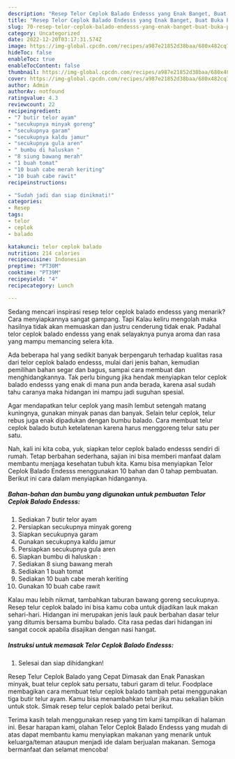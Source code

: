 ```yaml
---
description: "Resep Telor Ceplok Balado Endesss yang Enak Banget, Buat Buka Puasa Bikin Ngiler"
title: "Resep Telor Ceplok Balado Endesss yang Enak Banget, Buat Buka Puasa Bikin Ngiler"
slug: 70-resep-telor-ceplok-balado-endesss-yang-enak-banget-buat-buka-puasa-bikin-ngiler
category: Uncategorized
date: 2022-12-20T03:17:31.574Z
image: https://img-global.cpcdn.com/recipes/a987e21852d38baa/680x482cq70/telor-ceplok-balado-endesss-foto-resep-utama.jpg
hideToc: false
enableToc: true
enableTocContent: false
thumbnail: https://img-global.cpcdn.com/recipes/a987e21852d38baa/680x482cq70/telor-ceplok-balado-endesss-foto-resep-utama.jpg
cover: https://img-global.cpcdn.com/recipes/a987e21852d38baa/680x482cq70/telor-ceplok-balado-endesss-foto-resep-utama.jpg
author: Admin
authorAv: notfound
ratingvalue: 4.3
reviewcount: 22
recipeingredient:
- "7 butir telor ayam"
- "secukupnya minyak goreng"
- "secukupnya garam"
- "secukupnya kaldu jamur"
- "secukupnya gula aren"
- " bumbu di haluskan "
- "8 siung bawang merah"
- "1 buah tomat"
- "10 buah cabe merah keriting"
- "10 buah cabe rawit"
recipeinstructions:

- "Sudah jadi dan siap dinikmati!"
categories:
- Resep
tags:
- telor
- ceplok
- balado

katakunci: telor ceplok balado 
nutrition: 214 calories
recipecuisine: Indonesian
preptime: "PT30M"
cooktime: "PT39M"
recipeyield: "4"
recipecategory: Lunch

---
```



Sedang mencari inspirasi resep telor ceplok balado endesss yang menarik? Cara menyiapkannya sangat gampang. Tapi Kalau keliru mengolah maka hasilnya tidak akan memuaskan dan justru cenderung tidak enak. Padahal telor ceplok balado endesss yang enak selayaknya punya aroma dan rasa yang mampu memancing selera kita.


Ada beberapa hal yang sedikit banyak berpengaruh terhadap kualitas rasa dari telor ceplok balado endesss, mulai dari jenis bahan, kemudian pemilihan bahan segar dan bagus, sampai cara membuat dan menghidangkannya. Tak perlu bingung jika hendak menyiapkan telor ceplok balado endesss yang enak di mana pun anda berada, karena asal sudah tahu caranya maka hidangan ini mampu jadi suguhan spesial.

Agar mendapatkan telur ceplok yang masih lembut setengah matang kuningnya, gunakan minyak panas dan banyak. Selain telur ceplok, telur rebus juga enak dipadukan dengan bumbu balado. Cara membuat telur ceplok balado butuh ketelatenan karena harus menggoreng telur satu per satu.


Nah, kali ini kita coba, yuk, siapkan telor ceplok balado endesss sendiri di rumah. Tetap berbahan sederhana, sajian ini bisa memberi manfaat dalam membantu menjaga kesehatan tubuh kita. Kamu bisa menyiapkan Telor Ceplok Balado Endesss menggunakan 10 bahan dan 0 tahap pembuatan. Berikut ini cara dalam menyiapkan hidangannya.

<!--inarticleads1-->

##### Bahan-bahan dan bumbu yang digunakan untuk pembuatan Telor Ceplok Balado Endesss:

1. Sediakan 7 butir telor ayam
1. Persiapkan secukupnya minyak goreng
1. Siapkan secukupnya garam
1. Gunakan secukupnya kaldu jamur
1. Persiapkan secukupnya gula aren
1. Siapkan  bumbu di haluskan :
1. Sediakan 8 siung bawang merah
1. Sediakan 1 buah tomat
1. Sediakan 10 buah cabe merah keriting
1. Gunakan 10 buah cabe rawit


Kalau mau lebih nikmat, tambahkan taburan bawang goreng secukupnya. Resep telur ceplok balado ini bisa kamu coba untuk dijadikan lauk makan sehari-hari. Hidangan ini merupakan jenis lauk pauk berbahan dasar telur yang ditumis bersama bumbu balado. Cita rasa pedas dari hidangan ini sangat cocok apabila disajikan dengan nasi hangat. 

<!--inarticleads2-->

##### Instruksi untuk memasak Telor Ceplok Balado Endesss:


1. Selesai dan siap dihidangkan!

Resep Telur Ceplok Balado yang Cepat Dimasak dan Enak Panaskan minyak, buat telur ceplok satu persatu, taburi garam di telur. Foodplace membagikan cara membuat telur ceplok balado tambah petai menggunakan tiga butir telur ayam. Kamu bisa menambahkan telur jika mau sekalian bikin untuk stok. Simak resep telur ceplok balado petai berikut. 

Terima kasih telah menggunakan resep yang tim kami tampilkan di halaman ini. Besar harapan kami, olahan Telor Ceplok Balado Endesss yang mudah di atas dapat membantu kamu menyiapkan makanan yang menarik untuk keluarga/teman ataupun menjadi ide dalam berjualan makanan. Semoga bermanfaat dan selamat mencoba!
